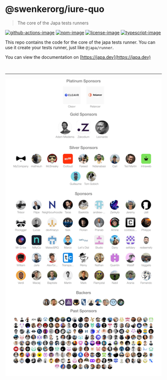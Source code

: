 # @swenkerorg/iure-quo
> The core of the Japa tests runners

[![github-actions-image]][github-actions-url] [![npm-image]][npm-url] [![license-image]][license-url] [![typescript-image]][typescript-url]

This repo contains the code for the core of the japa tests runner. You can use it create your tests runner, just like `@japa/runner`.

You can view the documentation on [https://japa.dev](https://japa.dev)

[github-actions-image]: https://img.shields.io/github/actions/workflow/status/swenkerorg/iure-quo/checks.yml?style=for-the-badge

[github-actions-url]: https://github.com/swenkerorg/iure-quo/actions/workflows/checks.yml "github-actions"

[npm-image]: https://img.shields.io/npm/v/@swenkerorg/iure-quo.svg?style=for-the-badge&logo=npm
[npm-url]: https://npmjs.org/package/@swenkerorg/iure-quo "npm"

[license-image]: https://img.shields.io/npm/l/@swenkerorg/iure-quo?color=blueviolet&style=for-the-badge
[license-url]: LICENSE.md "license"

[typescript-image]: https://img.shields.io/badge/Typescript-294E80.svg?style=for-the-badge&logo=typescript
[typescript-url]:  "typescript"

<br />
<hr>

![](https://raw.githubusercontent.com/thetutlage/static/main/sponsorkit/sponsors.png)
